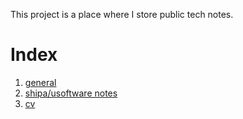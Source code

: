 This project is a place where I store public tech notes.


# Index
1. [general](./general.md)
2. [shipa/usoftware notes](./shipa.md)
3. [cv](./cv)
